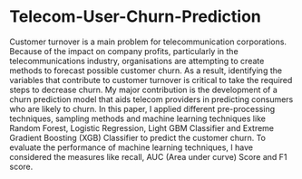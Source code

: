 # Telecom-User-Churn-Prediction
Customer turnover is a main problem for telecommunication corporations. Because of the impact on company profits, particularly in the telecommunications industry, organisations are attempting to create methods to forecast possible customer churn. As a result, identifying the variables that contribute to customer turnover is critical to take the required steps to decrease churn. My major contribution is the development of a churn prediction model that aids telecom providers in predicting consumers who are likely to churn. In this paper, I applied different pre-processing techniques, sampling methods and machine learning techniques like Random Forest, Logistic Regression, Light GBM Classifier and Extreme Gradient Boosting (XGB) Classifier to predict the customer churn. To evaluate the performance of machine learning techniques, I have considered the measures like recall, AUC (Area under curve) Score and F1 score.
